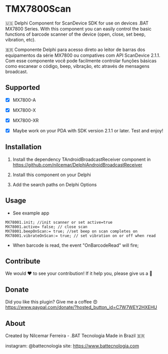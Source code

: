 # TMX7800Scan

🇺🇸 Delphi Component for ScanDevice SDK for use on devices .BAT MX7800 Series.
With this component you can easily control the basic functions of barcode scanner of the device (open, close, set beep, vibration, etc).

🇧🇷 Componente Delphi para acesso direto ao leitor de barras dos equipamentos da série MX7800 ou compatíves com API ScanDevice 2.1.1. Com esse componente você pode facilmente controlar funções básicas como escanear o código, beep, vibração, etc através de mensagens broadcast.


## Supported

- [x] MX7800-A
- [x] MX7800-X
- [x] MX7800-XR

- [x] Maybe work on your PDA with SDK version 2.1.1 or later. Test and enjoy!


## Installation

1) Install the dependency TAndroidBroadcastReceiver component in https://github.com/nilcemar/DelphiAndroidBroadcastReceiver

2) Install this component on your Delphi

3) Add the search paths on Delphi Options


## Usage

- See example app

```delphi
MX78001.init; //init scanner or set active=true
MX78001.active= false; // close scan
MX78001.beepOnScan:= true; //set beep on scan completes on 
MX78001.vibrateOnScan:= true; // set vibration on or off when read
```

- When barcode is read, the event "OnBarcodeRead" will fire;

## Contribute

We would ❤️ to see your contribution!
If it help you, please give us a 🌟

## Donate
Did you like this plugin? Give me a coffee 😍
https://www.paypal.com/donate/?hosted_button_id=C7W7WEY2HXEHU

## About

Created by Nilcemar Ferreira - .BAT Tecnologia
Made in Brazil 🇧🇷

instagram: @battecnologia
site: https://www.battecnologia.com
